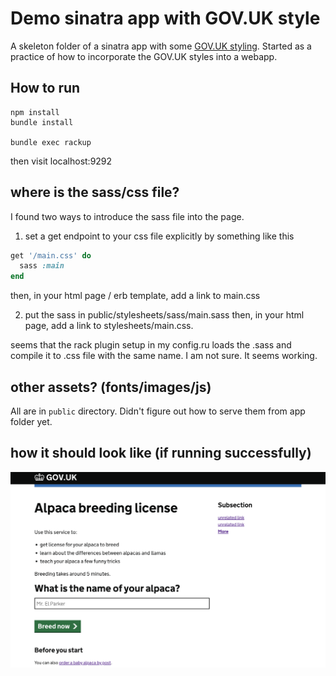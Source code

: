 # Demo sinatra app with GOV.UK style

A skeleton folder of a sinatra app with some [GOV.UK styling](https://frontend.design-system.service.gov.uk/). Started as a practice of how to incorporate the GOV.UK styles into a webapp.


## How to run
```shell
npm install
bundle install

bundle exec rackup
```
then visit localhost:9292

## where is the sass/css file?

I found two ways to introduce the sass file into the page.
1. set a get endpoint to your css file explicitly by something like this
```ruby
get '/main.css' do
  sass :main
end
```
then, in your html page / erb template, add a link to main.css

2. put the sass in public/stylesheets/sass/main.sass
then, in your html page, add a link to stylesheets/main.css.

seems that the rack plugin setup in my config.ru loads the .sass and compile it to .css file with the same name. I am not sure. It seems working.

## other assets? (fonts/images/js)
All are in `public` directory. Didn't figure out how to serve them from app folder yet.

## how it should look like (if running successfully)
![screenshot](screenshot-2022-03-16.png)
